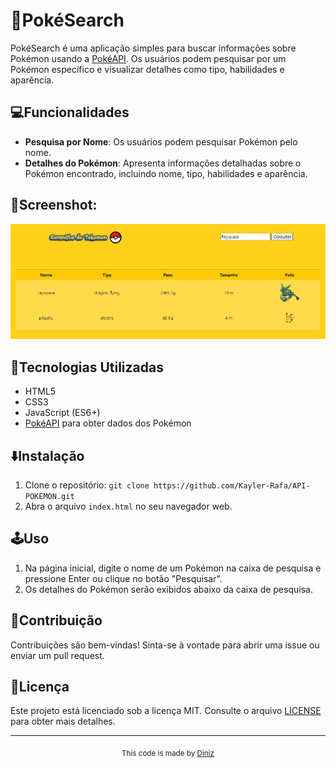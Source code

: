 # 🔎PokéSearch

PokéSearch é uma aplicação simples para buscar informações sobre Pokémon usando a [PokéAPI](https://pokeapi.co/). Os usuários podem pesquisar por um Pokémon específico e visualizar detalhes como tipo, habilidades e aparência.

## 💻Funcionalidades

- **Pesquisa por Nome**: Os usuários podem pesquisar Pokémon pelo nome.
- **Detalhes do Pokémon**: Apresenta informações detalhadas sobre o Pokémon encontrado, incluindo nome, tipo, habilidades e aparência.

## 📸Screenshot:

![alt text](screenshot.png)

## 🔧Tecnologias Utilizadas

- HTML5
- CSS3
- JavaScript (ES6+)
- [PokéAPI](https://pokeapi.co/) para obter dados dos Pokémon

## ⬇️Instalação

1. Clone o repositório: `git clone https://github.com/Kayler-Rafa/API-POKEMON.git`
2. Abra o arquivo `index.html` no seu navegador web.

## 🕹️Uso

1. Na página inicial, digite o nome de um Pokémon na caixa de pesquisa e pressione Enter ou clique no botão "Pesquisar".
2. Os detalhes do Pokémon serão exibidos abaixo da caixa de pesquisa.

## 🤝Contribuição

Contribuições são bem-vindas! Sinta-se à vontade para abrir uma issue ou enviar um pull request.

## 📧Licença

Este projeto está licenciado sob a licença MIT. Consulte o arquivo [LICENSE](LICENSE) para obter mais detalhes.

---

<div align="center">
  <sub>This code is made by <a href="https://github.com/Kayler-Rafa">Diniz</a></sub>
</div>
